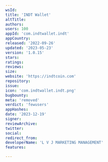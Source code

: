 ```yaml
---
wsId: 
title: 'INDT Wallet'
altTitle: 
authors: 
users: 100
appId: 'com.indtwallet.indt'
appCountry: 
released: '2022-09-26'
updated: '2023-05-23'
version: '1.0.15'
stars: 
ratings: 
reviews: 
size: 
website: 'https://indtcoin.com'
repository: 
issue: 
icon: 'com.indtwallet.indt.png'
bugbounty: 
meta: 'removed'
verdict: 'fewusers'
appHashes: 
date: '2023-12-19'
signer: 
reviewArchive: 
twitter: 
social: 
redirect_from: 
developerName: 'L V J MARKETING MANAGEMENT'
features: 

---
```


